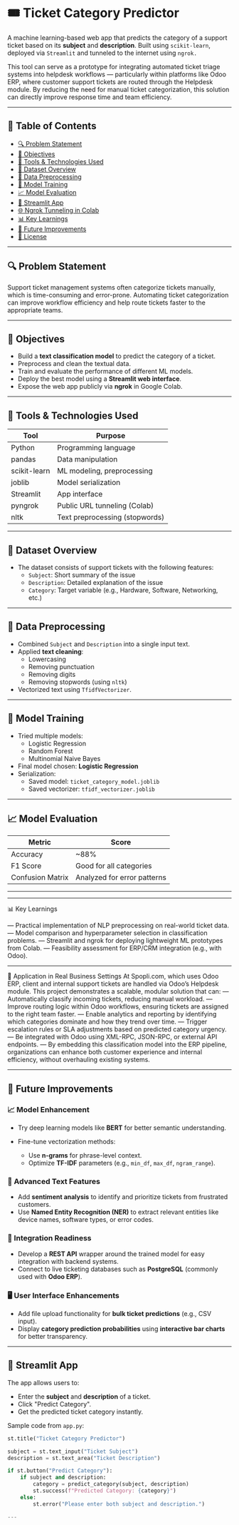 # 🎟️ Ticket Category Predictor

A machine learning-based web app that predicts the category of a support ticket based on its **subject** and **description**. Built using `scikit-learn`, deployed via `Streamlit` and tunneled to the internet using `ngrok.`

This tool can serve as a prototype for integrating automated ticket triage systems into helpdesk workflows — particularly within platforms like Odoo ERP, where customer support tickets are routed through the Helpdesk module. By reducing the need for manual ticket categorization, this solution can directly improve response time and team efficiency.

---

## 📌 Table of Contents

- [🔍 Problem Statement](#-problem-statement)
- [🎯 Objectives](#-objectives)
- [🧰 Tools & Technologies Used](#-tools--technologies-used)
- [📂 Dataset Overview](#-dataset-overview)
- [🔬 Data Preprocessing](#-data-preprocessing)
- [🤖 Model Training](#-model-training)
- [📈 Model Evaluation](#-model-evaluation)
- [🧪 Streamlit App](#-streamlit-app)
- [🌐 Ngrok Tunneling in Colab](#-ngrok-tunneling-in-colab)
- [📊 Key Learnings](#-key-learnings)
- [🔮 Future Improvements](#-future-improvements)
- [📄 License](#-license)

---

## 🔍 Problem Statement

Support ticket management systems often categorize tickets manually, which is time-consuming and error-prone. Automating ticket categorization can improve workflow efficiency and help route tickets faster to the appropriate teams.

---

## 🎯 Objectives

- Build a **text classification model** to predict the category of a ticket.
- Preprocess and clean the textual data.
- Train and evaluate the performance of different ML models.
- Deploy the best model using a **Streamlit web interface**.
- Expose the web app publicly via **ngrok** in Google Colab.

---

## 🧰 Tools & Technologies Used

| Tool              | Purpose                              |
|------------------|--------------------------------------|
| Python           | Programming language                 |
| pandas           | Data manipulation                    |
| scikit-learn     | ML modeling, preprocessing           |
| joblib           | Model serialization                  |
| Streamlit        | App interface                        |
| pyngrok          | Public URL tunneling (Colab)         |
| nltk             | Text preprocessing (stopwords)       |

---

## 📂 Dataset Overview

- The dataset consists of support tickets with the following features:
  - `Subject`: Short summary of the issue
  - `Description`: Detailed explanation of the issue
  - `Category`: Target variable (e.g., Hardware, Software, Networking, etc.)

---

## 🔬 Data Preprocessing

- Combined `Subject` and `Description` into a single input text.
- Applied **text cleaning**:
  - Lowercasing
  - Removing punctuation
  - Removing digits
  - Removing stopwords (using `nltk`)
- Vectorized text using `TfidfVectorizer`.

---

## 🤖 Model Training

- Tried multiple models:
  - Logistic Regression
  - Random Forest
  - Multinomial Naive Bayes
- Final model chosen: **Logistic Regression**
- Serialization:
  - Saved model: `ticket_category_model.joblib`
  - Saved vectorizer: `tfidf_vectorizer.joblib`

---

## 📈 Model Evaluation

| Metric        | Score       |
|---------------|-------------|
| Accuracy      | ~88%        |
| F1 Score      | Good for all categories |
| Confusion Matrix | Analyzed for error patterns |

---
---

📊 Key Learnings

— Practical implementation of NLP preprocessing on real-world ticket data.
— Model comparison and hyperparameter selection in classification problems.
— Streamlit and ngrok for deploying lightweight ML prototypes from Colab.
— Feasibility assessment for ERP/CRM integration (e.g., with Odoo).

---

🏢 Application in Real Business Settings 
At Spopli.com, which uses Odoo ERP, client and internal support tickets are handled via Odoo’s Helpdesk module. This project demonstrates a scalable, modular solution that can:
— Automatically classify incoming tickets, reducing manual workload.
— Improve routing logic within Odoo workflows, ensuring tickets are assigned to the right team faster.
— Enable analytics and reporting by identifying which categories dominate and how they trend over time.
— Trigger escalation rules or SLA adjustments based on predicted category urgency.
— Be integrated with Odoo using XML-RPC, JSON-RPC, or external API endpoints.
— By embedding this classification model into the ERP pipeline, organizations can enhance both customer experience and internal efficiency, without overhauling existing systems.

---

## 🔮 Future Improvements

### 📈 Model Enhancement

* Try deep learning models like **BERT** for better semantic understanding.
* Fine-tune vectorization methods:

  * Use **n-grams** for phrase-level context.
  * Optimize **TF-IDF** parameters (e.g., `min_df`, `max_df`, `ngram_range`).

### 🧠 Advanced Text Features

* Add **sentiment analysis** to identify and prioritize tickets from frustrated customers.
* Use **Named Entity Recognition (NER)** to extract relevant entities like device names, software types, or error codes.

### 🔗 Integration Readiness

* Develop a **REST API** wrapper around the trained model for easy integration with backend systems.
* Connect to live ticketing databases such as **PostgreSQL** (commonly used with **Odoo ERP**).

### 🖥️ User Interface Enhancements

* Add file upload functionality for **bulk ticket predictions** (e.g., CSV input).
* Display **category prediction probabilities** using **interactive bar charts** for better transparency.

---

## 🧪 Streamlit App

The app allows users to:

- Enter the **subject** and **description** of a ticket.
- Click "Predict Category".
- Get the predicted ticket category instantly.

Sample code from `app.py`:

```python
st.title("Ticket Category Predictor")

subject = st.text_input("Ticket Subject")
description = st.text_area("Ticket Description")

if st.button("Predict Category"):
    if subject and description:
        category = predict_category(subject, description)
        st.success(f"Predicted Category: {category}")
    else:
        st.error("Please enter both subject and description.")

---
